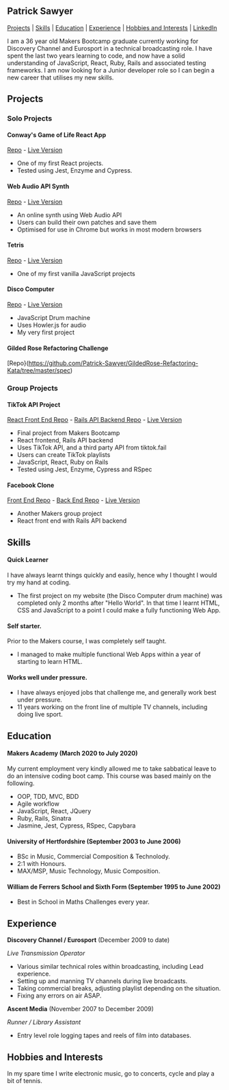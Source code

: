 ## Patrick Sawyer

[Projects](#projects) | [Skills](#skills) | [Education](#education) | [Experience](#experience) | [Hobbies and Interests](#hobbies-and-interests) | [LinkedIn](https://www.linkedin.com/in/patrickrobertsawyer/)

I am a 36 year old Makers Bootcamp graduate currently working for Discovery Channel and Eurosport in a technical broadcasting role. I have spent the last two years learning to code, and now have a solid understanding of JavaScript, React, Ruby, Rails and associated testing frameworks. I am now looking for a Junior developer role so I can begin a new career that utilises my new skills.

## Projects

### Solo Projects

#### Conway's Game of Life React App

[Repo](https://github.com/Patrick-Sawyer/game-of-life-react-app) - [Live Version](http://www.disco-computer.com/game-of-life/)

- One of my first React projects.
- Tested using Jest, Enzyme and Cypress.

#### Web Audio API Synth

[Repo](https://github.com/Patrick-Sawyer/JavaScript-Web-Audio-Api-Synth) - [Live Version](http://www.disco-computer.com/synthesizer/synth.html)

- An online synth using Web Audio API
- Users can build their own patches and save them
- Optimised for use in Chrome but works in most modern browsers

#### Tetris

[Repo](https://github.com/Patrick-Sawyer/Javascript-Tetris) - [Live Version](http://www.disco-computer.com/tetrominos/tetrominos.html)

- One of my first vanilla JavaScript projects

#### Disco Computer

[Repo](https://github.com/Patrick-Sawyer/Javascript-Drum-Machine) - [Live Version](http://www.disco-computer.com/discoComputer/disco.html)

- JavaScript Drum machine
- Uses Howler.js for audio
- My very first project

#### Gilded Rose Refactoring Challenge

[Repo}(https://github.com/Patrick-Sawyer/GildedRose-Refactoring-Kata/tree/master/spec)

### Group Projects

#### TikTok API Project

[React Front End Repo](https://github.com/Patrick-Sawyer/final-project-front-end) - [Rails API Backend Repo](https://github.com/Patrick-Sawyer/chronomy-api) - [Live Version](http://chronomy.net/)

- Final project from Makers Bootcamp
- React frontend, Rails API backend
- Uses TikTok API, and a third party API from tiktok.fail
- Users can create TikTok playlists
- JavaScript, React, Ruby on Rails
- Tested using Jest, Enzyme, Cypress and RSpec

#### Facebook Clone

[Front End Repo](https://github.com/Patrick-Sawyer/acebook-the-fat-controllers-frontend) - [Back End Repo](https://github.com/Patrick-Sawyer/acebook-the-fat-controllers-backend) - [Live Version](http://acebook.surge.sh/)

- Another Makers group project
- React front end with Rails API backend

## Skills

#### Quick Learner

I have always learnt things quickly and easily, hence why I thought I would try my hand at coding. 

- The first project on my website (the Disco Computer drum machine) was completed only 2 months after "Hello World". In that time I learnt HTML, CSS and JavaScript to a point I could make a fully functioning Web App.

#### Self starter. 

Prior to the Makers course, I was completely self taught. 

- I managed to make multiple functional Web Apps within a year of starting to learn HTML.

#### Works well under pressure.

- I have always enjoyed jobs that challenge me, and generally work best under pressure.
- 11 years working on the front line of multiple TV channels, including doing live sport.

## Education

#### Makers Academy (March 2020 to July 2020)

My current employment very kindly allowed me to take sabbatical leave to do an intensive coding boot camp. This course was based mainly on the following.

- OOP, TDD, MVC, BDD
- Agile workflow
- JavaScript, React, JQuery
- Ruby, Rails, Sinatra
- Jasmine, Jest, Cypress, RSpec, Capybara

#### University of Hertfordshire (September 2003 to June 2006)

- BSc in Music, Commercial Composition & Technolody.
- 2:1 with Honours.
- MAX/MSP, Music Technology, Music Composition.

#### William de Ferrers School and Sixth Form (September 1995 to June 2002)

- Best in School in Maths Challenges every year.

## Experience

**Discovery Channel / Eurosport** (December 2009 to date)

*Live Transmission Operator*

- Various similar technical roles within broadcasting, including Lead experience.
- Setting up and manning TV channels during live broadcasts.
- Taking commercial breaks, adjusting playlist depending on the situation.
- Fixing any errors on air ASAP.

**Ascent Media** (November 2007 to December 2009)

*Runner / Library Assistant*

- Entry level role logging tapes and reels of film into databases.

## Hobbies and Interests

In my spare time I write electronic music, go to concerts, cycle and play a bit of tennis.
 

